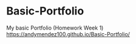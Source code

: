 # Basic-Portfolio
My basic Portfolio (Homework Week 1)
https://andymendez100.github.io/Basic-Portfolio/
